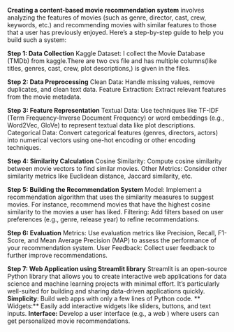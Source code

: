 **Creating a content-based movie recommendation system** involves analyzing the features of movies (such as genre, director, cast, crew, keywords, etc.) and recommending movies with similar features to those that a user has previously enjoyed. Here’s a step-by-step guide to help you build such a system:

**Step 1: Data Collection**
        Kaggle Dataset: I collect the Movie Database (TMDb) from kaggle.There are two cvs file and has multiple columns(like titles, genres, cast, crew, plot descriptions,) is given in the files.

**Step 2: Data Preprocessing**
        Clean Data: Handle missing values, remove duplicates, and clean text data.
        Feature Extraction: Extract relevant features from the movie metadata.

**Step 3: Feature Representation**
        Textual Data: Use techniques like TF-IDF (Term Frequency-Inverse Document Frequency) or word embeddings (e.g., Word2Vec, GloVe) to represent textual data like plot descriptions.
        Categorical Data: Convert categorical features (genres, directors, actors) into numerical vectors using one-hot encoding or other encoding techniques.

**Step 4: Similarity Calculation**
        Cosine Similarity: Compute cosine similarity between movie vectors to find similar movies.
        Other Metrics: Consider other similarity metrics like Euclidean distance, Jaccard similarity, etc.

**Step 5: Building the Recommendation System**
        Model: Implement a recommendation algorithm that uses the similarity measures to suggest movies. For instance, recommend movies that have the highest cosine similarity to the movies a user has liked.
        Filtering: Add filters based on user preferences (e.g., genre, release year) to refine recommendations.

**Step 6: Evaluation**
        Metrics: Use evaluation metrics like Precision, Recall, F1-Score, and Mean Average Precision (MAP) to assess the performance of your recommendation system.
        User Feedback: Collect user feedback to further improve recommendations.

**Step 7: Web Application using Streamlit library**
        Streamlit is an open-source Python library that allows you to create interactive web applications for data science and machine learning projects with minimal effort. 
        It’s particularly well-suited for building and sharing data-driven applications quickly. 
        **Simplicity**: Build web apps with only a few lines of Python code.
       ** Widgets:** Easily add interactive widgets like sliders, buttons, and text inputs.
        **Interface:** Develop a user interface (e.g., a web ) where users can get personalized movie recommendations.
